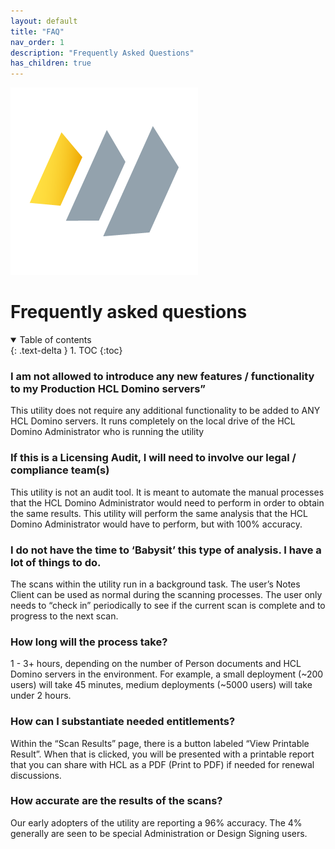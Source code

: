 ```yaml
---
layout: default
title: "FAQ"
nav_order: 1
description: "Frequently Asked Questions"
has_children: true
---
```


![HCL Domino License Analysis Utility](assets/png/HCL+Domino_Color_Icon_300.png) 

# Frequently asked questions

<details open markdown="block">
  <summary>
    Table of contents
  </summary>
  {: .text-delta }
1. TOC
{:toc}
</details>


### I am not allowed to introduce any new features / functionality to my Production HCL Domino servers”

This utility does not require any additional functionality to be added to ANY HCL Domino servers. It runs completely on the local drive of the HCL Domino Administrator who is running the utility
 

### If this is a Licensing Audit, I will need to involve our legal / compliance team(s)

This utility is not an audit tool. It is meant to automate the manual processes that the HCL Domino Administrator would need to perform in order to obtain the same results. This utility will perform the same analysis that the HCL Domino Administrator would have to perform, but with 100% accuracy.

 
### I do not have the time to ‘Babysit’ this type of analysis. I have a lot of things to do.

The scans within the utility run in a background task. The user’s Notes Client can be used as normal during the scanning processes. The user only needs to “check in” periodically to see if the current scan is complete and to progress to the next scan.


### How long will the process take?

1 - 3+ hours, depending on the number of Person documents and HCL Domino servers in the environment. For example, a small deployment (~200 users) will take 45 minutes, medium deployments (~5000 users) will take under 2 hours.


### How can I substantiate needed entitlements?

Within the “Scan Results” page, there is a button labeled “View Printable Result”. When that is clicked, you will be presented with a printable report that you can share with HCL as a PDF (Print to PDF) if needed for renewal discussions.

 
### How accurate are the results of the scans?

Our early adopters of the utility are reporting a 96% accuracy. The 4% generally are seen to be special Administration or Design Signing users.

